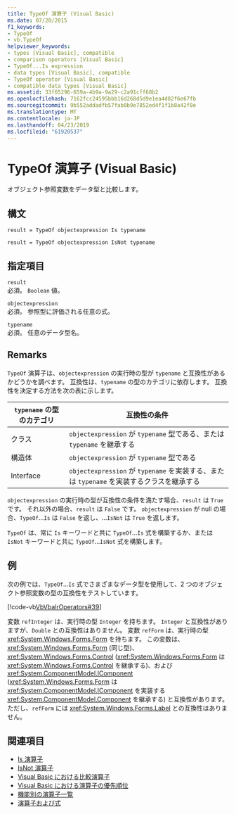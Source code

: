 ```yaml
---
title: TypeOf 演算子 (Visual Basic)
ms.date: 07/20/2015
f1_keywords:
- TypeOf
- vb.TypeOf
helpviewer_keywords:
- types [Visual Basic], compatible
- comparison operators [Visual Basic]
- TypeOf...Is expression
- data types [Visual Basic], compatible
- TypeOf operator [Visual Basic]
- compatible data types [Visual Basic]
ms.assetid: 33f65296-659a-4b9a-9a29-c2a91cff68b2
ms.openlocfilehash: 7162fcc24595bbb16d268d5d9e1ea4d82f6e67fb
ms.sourcegitcommit: 9b552addadfb57fab0b9e7852ed4f1f1b8a42f8e
ms.translationtype: MT
ms.contentlocale: ja-JP
ms.lasthandoff: 04/23/2019
ms.locfileid: "61920537"
---
```

# <a name="typeof-operator-visual-basic"></a>TypeOf 演算子 (Visual Basic)
オブジェクト参照変数をデータ型と比較します。  
  
## <a name="syntax"></a>構文  
  
```  
result = TypeOf objectexpression Is typename  
```  
  
```  
result = TypeOf objectexpression IsNot typename  
```  
  
## <a name="parts"></a>指定項目  
 `result`  
 必須。 `Boolean` 値。  
  
 `objectexpression`  
 必須。 参照型に評価される任意の式。  
  
 `typename`  
 必須。 任意のデータ型名。  
  
## <a name="remarks"></a>Remarks  
 `TypeOf` 演算子は、`objectexpression` の実行時の型が `typename` と互換性があるかどうかを調べます。 互換性は、`typename` の型のカテゴリに依存します。 互換性を決定する方法を次の表に示します。  
  
|`typename` の型のカテゴリ|互換性の条件|  
|---------------------------------|-----------------------------|  
|クラス|`objectexpression` が `typename` 型である、または `typename` を継承する|  
|構造体|`objectexpression` が `typename` 型である|  
|Interface|`objectexpression` が `typename` を実装する、または `typename` を実装するクラスを継承する|  
  
 `objectexpression` の実行時の型が互換性の条件を満たす場合、`result` は `True` です。 それ以外の場合、`result` は `False` です。  `objectexpression` が null の場合、`TypeOf`...`Is` は `False` を返し、...`IsNot` は `True` を返します。  
  
 `TypeOf` は、常に `Is` キーワードと共に `TypeOf`...`Is` 式を構築するか、または `IsNot` キーワードと共に `TypeOf`...`IsNot` 式を構築します。  
  
## <a name="example"></a>例  
 次の例では、`TypeOf`...`Is` 式でさまざまなデータ型を使用して、2 つのオブジェクト参照変数の型の互換性をテストしています。  
  
 [!code-vb[VbVbalrOperators#39](~/samples/snippets/visualbasic/VS_Snippets_VBCSharp/VbVbalrOperators/VB/Class1.vb#39)]  
  
 変数 `refInteger` は、実行時の型 `Integer` を持ちます。 `Integer` と互換性がありますが、`Double` との互換性はありません。 変数 `refForm` は、実行時の型 <xref:System.Windows.Forms.Form> を持ちます。 この変数は、<xref:System.Windows.Forms.Form> (同じ型)、<xref:System.Windows.Forms.Control> (<xref:System.Windows.Forms.Form> は <xref:System.Windows.Forms.Control> を継承する)、および <xref:System.ComponentModel.IComponent> (<xref:System.Windows.Forms.Form> は <xref:System.ComponentModel.IComponent> を実装する <xref:System.ComponentModel.Component> を継承する) と互換性があります。 ただし、`refForm` には <xref:System.Windows.Forms.Label> との互換性はありません。  
  
## <a name="see-also"></a>関連項目

- [Is 演算子](../../../visual-basic/language-reference/operators/is-operator.md)
- [IsNot 演算子](../../../visual-basic/language-reference/operators/isnot-operator.md)
- [Visual Basic における比較演算子](../../../visual-basic/programming-guide/language-features/operators-and-expressions/comparison-operators.md)
- [Visual Basic における演算子の優先順位](../../../visual-basic/language-reference/operators/operator-precedence.md)
- [機能別の演算子一覧](../../../visual-basic/language-reference/operators/operators-listed-by-functionality.md)
- [演算子および式](../../../visual-basic/programming-guide/language-features/operators-and-expressions/index.md)
